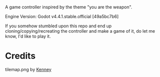A game controller inspired by the theme "you are the weapon".

Engine Version: Godot v4.4.1.stable.official [49a5bc7b6]

If you somehow stumbled upon this repo and end up cloning/copying/recreating the controller
and make a game of it, do let me know, I'd like to play it.


# Credits

tilemap.png by [Kenney](https://kenney.nl/assets/tiny-dungeon)
